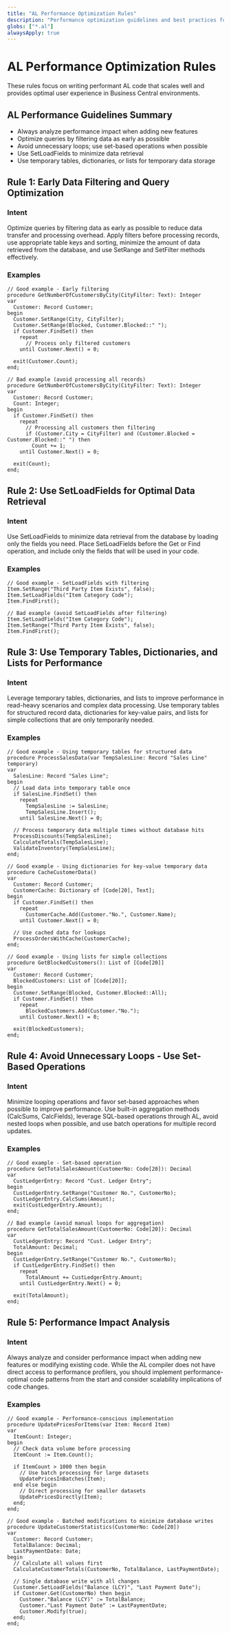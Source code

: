 ```yaml
---
title: "AL Performance Optimization Rules"
description: "Performance optimization guidelines and best practices for AL development"
globs: ["*.al"]
alwaysApply: true
---
```


# AL Performance Optimization Rules

These rules focus on writing performant AL code that scales well and provides optimal user experience in Business Central environments.

## AL Performance Guidelines Summary

- Always analyze performance impact when adding new features
- Optimize queries by filtering data as early as possible
- Avoid unnecessary loops; use set-based operations when possible
- Use SetLoadFields to minimize data retrieval
- Use temporary tables, dictionaries, or lists for temporary data storage

## Rule 1: Early Data Filtering and Query Optimization

### Intent

Optimize queries by filtering data as early as possible to reduce data transfer and processing overhead. Apply filters before processing records, use appropriate table keys and sorting, minimize the amount of data retrieved from the database, and use SetRange and SetFilter methods effectively.

### Examples

```al
// Good example - Early filtering
procedure GetNumberOfCustomersByCity(CityFilter: Text): Integer
var
  Customer: Record Customer;
begin
  Customer.SetRange(City, CityFilter);
  Customer.SetRange(Blocked, Customer.Blocked::" ");
  if Customer.FindSet() then
    repeat
      // Process only filtered customers
    until Customer.Next() = 0;
    
  exit(Customer.Count);
end;
```

```al
// Bad example (avoid processing all records)
procedure GetNumberOfCustomersByCity(CityFilter: Text): Integer
var
  Customer: Record Customer;
  Count: Integer;
begin
  if Customer.FindSet() then
    repeat
      // Processing all customers then filtering
      if (Customer.City = CityFilter) and (Customer.Blocked = Customer.Blocked::" ") then
        Count += 1;
    until Customer.Next() = 0;
    
  exit(Count);
end;
```

## Rule 2: Use SetLoadFields for Optimal Data Retrieval

### Intent

Use SetLoadFields to minimize data retrieval from the database by loading only the fields you need. Place SetLoadFields before the Get or Find operation, and include only the fields that will be used in your code.

### Examples

```al
// Good example - SetLoadFields with filtering
Item.SetRange("Third Party Item Exists", false);
Item.SetLoadFields("Item Category Code");
Item.FindFirst();
```

```al
// Bad example (avoid SetLoadFields after filtering)
Item.SetLoadFields("Item Category Code");
Item.SetRange("Third Party Item Exists", false);
Item.FindFirst();
```

## Rule 3: Use Temporary Tables, Dictionaries, and Lists for Performance

### Intent

Leverage temporary tables, dictionaries, and lists to improve performance in read-heavy scenarios and complex data processing. Use temporary tables for structured record data, dictionaries for key-value pairs, and lists for simple collections that are only temporarily needed.

### Examples

```al
// Good example - Using temporary tables for structured data
procedure ProcessSalesData(var TempSalesLine: Record "Sales Line" temporary)
var
  SalesLine: Record "Sales Line";
begin
  // Load data into temporary table once
  if SalesLine.FindSet() then
    repeat
      TempSalesLine := SalesLine;
      TempSalesLine.Insert();
    until SalesLine.Next() = 0;
    
  // Process temporary data multiple times without database hits
  ProcessDiscounts(TempSalesLine);
  CalculateTotals(TempSalesLine);
  ValidateInventory(TempSalesLine);
end;
```

```al
// Good example - Using dictionaries for key-value temporary data
procedure CacheCustomerData()
var
  Customer: Record Customer;
  CustomerCache: Dictionary of [Code[20], Text];
begin
  if Customer.FindSet() then
    repeat
      CustomerCache.Add(Customer."No.", Customer.Name);
    until Customer.Next() = 0;
    
  // Use cached data for lookups
  ProcessOrdersWithCache(CustomerCache);
end;
```

```al
// Good example - Using lists for simple collections
procedure GetBlockedCustomers(): List of [Code[20]]
var
  Customer: Record Customer;
  BlockedCustomers: List of [Code[20]];
begin
  Customer.SetRange(Blocked, Customer.Blocked::All);
  if Customer.FindSet() then
    repeat
      BlockedCustomers.Add(Customer."No.");
    until Customer.Next() = 0;
    
  exit(BlockedCustomers);
end;
```

## Rule 4: Avoid Unnecessary Loops - Use Set-Based Operations

### Intent

Minimize looping operations and favor set-based approaches when possible to improve performance. Use built-in aggregation methods (CalcSums, CalcFields), leverage SQL-based operations through AL, avoid nested loops when possible, and use batch operations for multiple record updates.

### Examples

```al
// Good example - Set-based operation
procedure GetTotalSalesAmount(CustomerNo: Code[20]): Decimal
var
  CustLedgerEntry: Record "Cust. Ledger Entry";
begin
  CustLedgerEntry.SetRange("Customer No.", CustomerNo);
  CustLedgerEntry.CalcSums(Amount);
  exit(CustLedgerEntry.Amount);
end;
```

```al
// Bad example (avoid manual loops for aggregation)
procedure GetTotalSalesAmount(CustomerNo: Code[20]): Decimal
var
  CustLedgerEntry: Record "Cust. Ledger Entry";
  TotalAmount: Decimal;
begin
  CustLedgerEntry.SetRange("Customer No.", CustomerNo);
  if CustLedgerEntry.FindSet() then
    repeat
      TotalAmount += CustLedgerEntry.Amount;
    until CustLedgerEntry.Next() = 0;
    
  exit(TotalAmount);
end;
```

## Rule 5: Performance Impact Analysis

### Intent

Always analyze and consider performance impact when adding new features or modifying existing code. While the AL compiler does not have direct access to performance profilers, you should implement performance-optimal code patterns from the start and consider scalability implications of code changes.

### Examples

```al
// Good example - Performance-conscious implementation
procedure UpdatePricesForItems(var Item: Record Item)
var
  ItemCount: Integer;
begin
  // Check data volume before processing
  ItemCount := Item.Count();
  
  if ItemCount > 1000 then begin
    // Use batch processing for large datasets
    UpdatePricesInBatches(Item);
  end else begin
    // Direct processing for smaller datasets
    UpdatePricesDirectly(Item);
  end;
end;
```

```al
// Good example - Batched modifications to minimize database writes
procedure UpdateCustomerStatistics(CustomerNo: Code[20])
var
  Customer: Record Customer;
  TotalBalance: Decimal;
  LastPaymentDate: Date;
begin
  // Calculate all values first
  CalculateCustomerTotals(CustomerNo, TotalBalance, LastPaymentDate);
  
  // Single database write with all changes
  Customer.SetLoadFields("Balance (LCY)", "Last Payment Date");
  if Customer.Get(CustomerNo) then begin
    Customer."Balance (LCY)" := TotalBalance;
    Customer."Last Payment Date" := LastPaymentDate;
    Customer.Modify(true);
  end;
end;
``` 